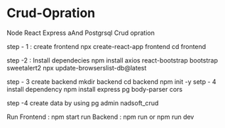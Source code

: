 # Crud-Opration
Node React Express aAnd Postgrsql Crud opration


step - 1 : create frontend 
		npx create-react-app frontend
		cd frontend


step -2 : Install dependecies
		npm install axios react-bootstrap bootstrap sweetalert2
		npx update-browserslist-db@latest 
		
		
		
step - 3 create backend 
		mkdir backend
		cd backend
		npm init -y
setp - 4 install dependency 
		npm install express pg body-parser cors
		
step -4 
		create data by using pg admin 
		nadsoft_crud

Run Frontend : npm start
run Backend : npm run or npm run dev